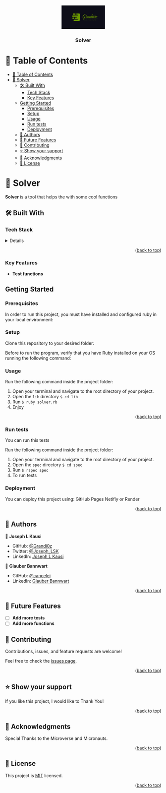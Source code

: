 <a name="readme-top"></a>

<div align="center">
<img src="./assets/icon/Grandiose.png" alt="logo" width="140"  height="auto" />
  <br/>

  <h3><b>Solver</b></h3>

</div>

# 📗 Table of Contents
- [📗 Table of Contents](#-table-of-contents)
- [📖 Solver ](#-solver-)
  - [🛠 Built With ](#-built-with-)
    - [Tech Stack ](#tech-stack-)
    - [Key Features ](#key-features-)
  - [Getting Started](#getting-started)
    - [Prerequisites](#prerequisites)
    - [Setup](#setup)
    - [Usage](#usage)
    - [Run tests](#run-tests)
    - [Deployment](#deployment)
  - [👥 Authors ](#-authors-)
  - [🔭 Future Features ](#-future-features-)
  - [🤝 Contributing ](#-contributing-)
  - [⭐️ Show your support ](#️-show-your-support-)
  - [🙏 Acknowledgments ](#-acknowledgments-)
  - [📝 License ](#-license-)


# 📖 Solver <a name="about-project"></a>

**Solver** is a tool that helps the with some cool functions

## 🛠 Built With <a name="built-with"></a>

### Tech Stack <a name="tech-stack"></a>
  <details>
    <ul>
      <li><a href="https://www.ruby-lang.org/en/">Ruby</a></li>
    </ul>
  </details>

<p align="right">(<a href="#readme-top">back to top</a>)</p>

### Key Features <a name="key-features"></a>

- **Test functions**

## Getting Started

### Prerequisites
In order to run this project, you must have installed and configured ruby in your local environment:



### Setup

Clone this repository to your desired folder:

<!--
Example commands:

```sh
  cd my-folder
  git@github.com:MasumaJaffery/Enumerable.git
```
 
--->
Before to run the program, verify that you have Ruby installed on your OS running the following command:
<!--
```sh
   ruby -v
```
--->

### Usage

Run the following command inside the project folder:
1. Open your terminal and navigate to the root directory of your project.
2. Open the `lib` directory ```$ cd lib```
3. Run ```$ ruby solver.rb```
4. Enjoy

<p align="right">(<a href="#readme-top">back to top</a>)</p>

### Run tests

You can run this tests

Run the following command inside the project folder:
1. Open your terminal and navigate to the root directory of your project.
2. Open the `spec` directory ```$ cd spec```
3. Run ```$ rspec spec```
4. To run tests


### Deployment

You can deploy this project using: GitHub Pages Netifly or Render 

<p align="right">(<a href="#readme-top">back to top</a>)</p>

## 👥 Authors <a name="authors"></a>

👤 **Joseph L Kausi**

- GitHub: [@Grandi0z](https://github.com/Grandi0z)
- Twitter: [@Joseph_LSK](https://twitter.com/Joseph_LSK)
- LinkedIn: [Joseph L Kausi](https://www.linkedin.com/in/joskal/)

👤 **Glauber Bannwart**

- GitHub: [@cancelei](https://github.com/cancelei)
- LinkedIn: [Glauber Bannwart](https://www.linkedin.com/in/gbannwart/)


<p align="right">(<a href="#readme-top">back to top</a>)</p>

## 🔭 Future Features <a name="future-features"></a>


- [ ] **Add more tests**
- [ ] **Add more functions**

<!-- CONTRIBUTING -->

## 🤝 Contributing <a name="contributing"></a>

Contributions, issues, and feature requests are welcome!

Feel free to check the [issues page](https://github.com/Grandi0z/solver/issues).

<p align="right">(<a href="#readme-top">back to top</a>)</p>

<!-- SUPPORT -->

## ⭐️ Show your support <a name="support"></a>

If you like this project, I would like to Thank You!

<p align="right">(<a href="#readme-top">back to top</a>)</p>

<!-- ACKNOWLEDGEMENTS -->

## 🙏 Acknowledgments <a name="acknowledgements"></a>

Special Thanks to the Microverse and Micronauts.


<p align="right">(<a href="#readme-top">back to top</a>)</p>

<!-- LICENSE -->

## 📝 License <a name="license"></a>

This project is [MIT](https://github.com/Grandi0z/Solver/blob/work/LICENSE) licensed.

<p align="right">(<a href="#readme-top">back to top</a>)</p>
